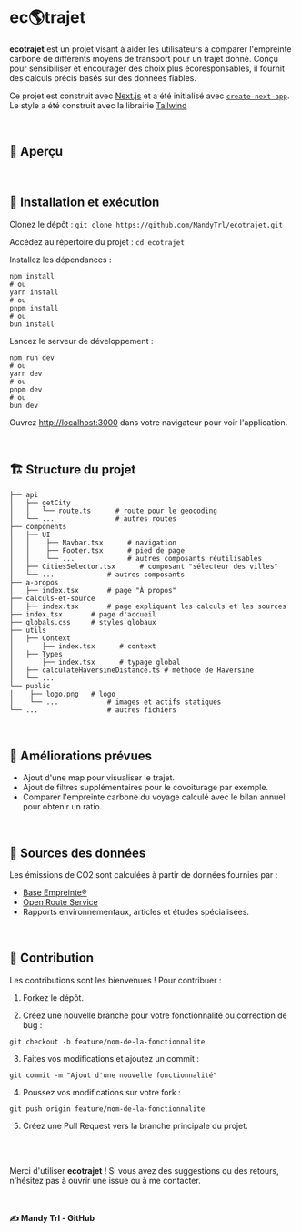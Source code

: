 # ec🌎trajet 

<b>ecotrajet</b> est un projet visant à aider les utilisateurs à comparer l'empreinte carbone de différents moyens de transport pour un trajet donné. Conçu pour sensibiliser et encourager des choix plus écoresponsables, il fournit des calculs précis basés sur des données fiables.

Ce projet est construit avec [Next.js](https://nextjs.org) et a été initialisé avec [`create-next-app`](https://nextjs.org/docs/app/api-reference/cli/create-next-app). Le style a été construit avec la librairie [Tailwind]((https://tailwindcss.com/))

<br>

## 👀 Aperçu

<br>

## 🚀 Installation et exécution 
Clonez le dépôt :
`git clone https://github.com/MandyTrl/ecotrajet.git`

Accédez au répertoire du projet :
`cd ecotrajet`

Installez les dépendances :

```
npm install
# ou
yarn install
# ou
pnpm install
# ou
bun install
```

Lancez le serveur de développement :
```
npm run dev
# ou
yarn dev
# ou
pnpm dev
# ou
bun dev
```

Ouvrez [http://localhost:3000](http://localhost:3000) dans votre navigateur pour voir l'application.

<br>

## 🏗️ Structure du projet
```
├── api
│   ├── getCity
│   │   └── route.ts      # route pour le geocoding
│   └── ...               # autres routes
├── components
│   ├── UI
│   │    ├── Navbar.tsx      # navigation
│   │    ├── Footer.tsx      # pied de page
│   │    └── ...             # autres composants réutilisables
│   ├── CitiesSelector.tsx      # composant "sélecteur des villes"
│   └── ...             # autres composants 
├── a-propos
│   ├── index.tsx       # page "À propos"
├── calculs-et-source
│   ├── index.tsx       # page expliquant les calculs et les sources
├── index.tsx       # page d'accueil
├── globals.css     # styles globaux
├── utils
│   ├── Context
│       ├── index.tsx      # context
│   ├── Types
│       ├── index.tsx      # typage global
│   ├── calculateHaversineDistance.ts # méthode de Haversine
│   └── ...
└── public
│    ├── logo.png   # logo
│    └── ...            # images et actifs statiques
└── ...                 # autres fichiers
```

<br>

## 🧩 Améliorations prévues

- Ajout d'une map pour visualiser le trajet.
- Ajout de filtres supplémentaires pour le covoiturage par exemple.
- Comparer l'empreinte carbone du voyage calculé avec le bilan annuel pour obtenir un ratio.

<br>

## 📂 Sources des données

Les émissions de CO2 sont calculées à partir de données fournies par :
- [Base Empreinte®](https://prod-basecarbonesolo.ademe-dri.fr/documentation/UPLOAD_DOC_FR/index.htm?sommaire.htm)
- [Open Route Service](https://giscience.github.io/openrouteservice/)
- Rapports environnementaux, articles et études spécialisées.

<br>

## 🤝 Contribution

Les contributions sont les bienvenues ! Pour contribuer :

1. Forkez le dépôt.

2. Créez une nouvelle branche pour votre fonctionnalité ou correction de bug :

`git checkout -b feature/nom-de-la-fonctionnalite`

3. Faites vos modifications et ajoutez un commit :

`git commit -m "Ajout d'une nouvelle fonctionnalité"`

4. Poussez vos modifications sur votre fork :

`git push origin feature/nom-de-la-fonctionnalite`

5. Créez une Pull Request vers la branche principale du projet.


<br><br>

Merci d'utiliser <b>ecotrajet</b> ! Si vous avez des suggestions ou des retours, n'hésitez pas à ouvrir une issue ou à me contacter.

<br><br>
<b>✍️ Mandy Trl - GitHub</b>
